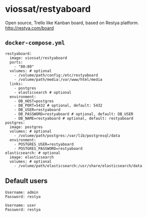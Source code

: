 # viossat/restyaboard

Open source, Trello like Kanban board, based on Restya platform.
http://restya.com/board

## `docker-compose.yml`

```
restyaboard:
  image: viossat/restyaboard
  ports:
    - "80:80"
  volumes: # optional
    - /volume/path/config:/etc/restyaboard
    - /volume/path/media:/var/www/html/media
  links:
    - postgres
    - elasticsearch # optional
  environment:
    - DB_HOST=postgres
    - DB_PORT=5432 # optional, default: 5432
    - DB_USER=restyaboard
    - DB_PASSWORD=restyaboard # optional, default: DB_USER
    - DB_NAME=restyaboard # optional, default: restyaboard
postgres:
  image: postgres
  volumes: # optional
    - /volume/path/postgres:/var/lib/postgresql/data
  environment:
    - POSTGRES_USER=restyaboard
    - POSTGRES_PASSWORD=restyaboard
elasticsearch: # optional
  image: elasticsearch
  volumes: # optional
    - /volume/path/elasticsearch:/usr/share/elasticsearch/data
```

## Default users

```
Username: admin
Password: restya

Username: user
Password: restya
```
